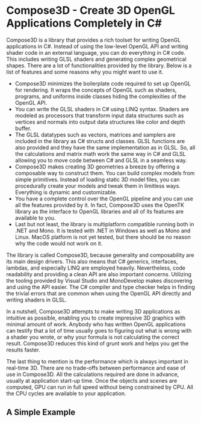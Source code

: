 ﻿Compose3D - Create 3D OpenGL Applications Completely in C#
==========================================================

Compose3D is a library that provides a rich toolset for writing OpenGL applications in C#. Instead of using the low-level 
OpenGL API and writing shader code in an external language, you can do everything in C# code. This includes writing GLSL 
shaders and generating complex geometrical shapes. There are a lot of functionalities provided by the library. Below is a 
list of features and some reasons why you might want to use it.

-	Compose3D minimizes the boilerplate code required to set up OpenGL for rendering. It wraps the concepts of OpenGL
	such as shaders, programs, and uniforms inside classes hiding the complexities of the OpenGL API.
-	You can write the GLSL shaders in C# using LINQ syntax. Shaders are modeled as processors that transform input data 
	structures such as vertices and normals into output data structures like color and depth buffer.
-	The GLSL datatypes such as vectors, matrices and samplers are included in the library as C# structs and classes. GLSL 
	functions are also provided and they have the same implementation as in GLSL. So, all the calculations and matrix math 
	work the same way in C# and GLSL allowing you to move code between C# and GLSL in a seamless way.
-	Compose3D makes creating 3D geometries a breeze by offering a composable way to construct them. You can build complex
	models from simple primitives. Instead of loading static 3D model files, you can procedurally create your models and 
	tweak them in limitless ways. Everything is dynamic and customizable.
-	You have a complete control over the OpenGL pipeline and you can use all the features provided by it. In fact, 
	Compose3D uses the OpenTK library as the interface to OpenGL libraries and all of its features are available to you.
-	Last but not least, the library is multiplatform compatible running both in .NET and Mono. It is tested with .NET in 
	Windows as well as Mono and Linux. MacOS platform is not yet tested, but there should be no reason why the code would 
	not work on it.

The library is called Compose3D, because generality and composability are its main design drivers. This also means that C# 
generics, interfaces, lambdas, and especially LINQ are employed heavily. Nevertheless, code readability and providing a 
clean API are also important concerns. Utilizing the tooling provided by Visual Studio and MonoDevelop makes discovering and 
using the API easier. The C# compiler and type checker helps in finding the trivial errors that are common when using the 
OpenGL API directly and writing shaders in GLSL.

In a nutshell, Compose3D attempts to make writing 3D applications as intuitive as possible, enabling you to create 
impressive 3D graphics with minimal amount of work. Anybody who has written OpenGL applications can testify that a lot of 
time usually goes to figuring out what is wrong with a shader you wrote, or why your formula is not calculating the correct 
result. Compose3D reduces this kind of grunt work and helps you get the results faster.

The last thing to mention is the performance which is always important in real-time 3D. There are no trade-offs between 
performance and ease of use in Compose3D. All the calculations required are done in advance, usually at application start-up 
time. Once the objects and scenes are computed, GPU can run in full speed without being constrained by CPU. All the CPU 
cycles are available to your application.

A Simple Example
-----------------
